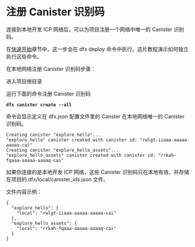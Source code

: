 # 注册 Canister 识别码

连接到本地开发 ICP 网络后，可以为项目注册一个网络中唯一的 Canister 识别码。

在[快速开始](../../yi-kuai-su-ru-men/)章节中，这一步会在 dfx deploy 命令中执行。这片教程演示如何独立执行这些命令。

在本地网络注册 Canister 识别码步骤：

进入项目根目录

运行下面的命令注册 Canister 识别码

**`dfx canister create --all`**

命令会显示定义在 dfx.json 配置文件里的 Canster 在本地网络唯一的 Canister 识别码。

```text
Creating canister "explore_hello"...
"explore_hello" canister created with canister id: "rwlgt-iiaaa-aaaaa-aaaaa-cai"
Creating canister "explore_hello_assets"...
"explore_hello_assets" canister created with canister id: "rrkah-fqaaa-aaaaa-aaaaq-cai"
```

如果你连接的是本地开发 ICP 网络，这些 Canister 识别码只在本地有效，并存储在项目的.dfx/local/canister\_ids.json 文件。

文件内容示例：

```text
{
  "explore_hello": {
    "local": "rwlgt-iiaaa-aaaaa-aaaaa-cai"
  },
  "explore_hello_assets": {
    "local": "rrkah-fqaaa-aaaaa-aaaaq-cai"
  }
}
```

